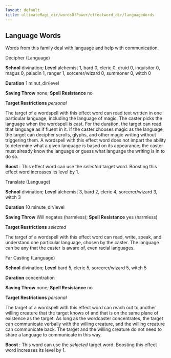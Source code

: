 ```yaml
---
layout: default
title: ultimateMagi_dir/wordsOfPower/effectword_dir/languageWords
---
```

## Language Words

Words from this family deal with language and help with communication.

Decipher (Language)

**School** divination; **Level** alchemist 1, bard 0, cleric 0, druid 0, inquisitor 0, magus 0, paladin 1, ranger 1, sorcerer/wizard 0, summoner 0, witch 0

**Duration** 1 minut_dir/level

**Saving Throw** none; **Spell Resistance** no

**Target Restrictions** _personal_

The target of a wordspell with this effect word can read text written in one particular language, including the language of magic. The caster picks the language when the wordspell is cast. For the duration, the target can read that language as if fluent in it. If the caster chooses magic as the language, the target can decipher scrolls, glyphs, and other magic writing without triggering them. A wordspell with this effect word does not impart the ability to determine what a given language is based on its appearance; the caster must already know the language or guess what language the writing is in to do so.

**Boost** : This effect word can use the _selected_ target word. Boosting this effect word increases its level by 1.

Translate (Language)

**School** divination; **Level** alchemist 3, bard 2, cleric 4, sorcerer/wizard 3, witch 3

**Duration** 10 minute_dir/level

**Saving Throw** Will negates (harmless); **Spell Resistance** yes (harmless)

**Target Restrictions** _selected_

The target of a wordspell with this effect word can read, write, speak, and understand one particular language, chosen by the caster. The language can be any that the caster is aware of, even racial languages.

Far Casting (Language)

**School** divination; **Level** bard 5, cleric 5, sorcerer/wizard 5, witch 5

**Duration** concentration

**Saving Throw** none; **Spell Resistance** no

**Target Restrictions** _personal_

The target of a wordspell with this effect word can reach out to another willing creature that the target knows of and that is on the same plane of existence as the target. As long as the wordcaster concentrates, the target can communicate verbally with the willing creature, and the willing creature can communicate back. The target and the willing creature do not need to share a language to communicate in this way.

**Boost** : This word can use the _selected_ target word. Boosting this effect word increases its level by 1.


